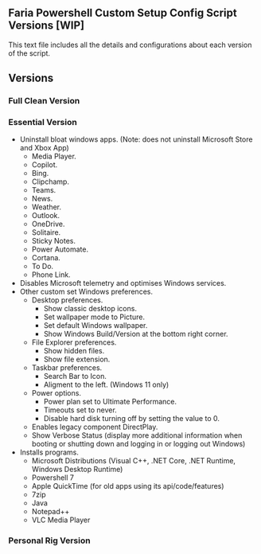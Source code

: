 ## Faria Powershell Custom Setup Config Script Versions [WIP]
This text file includes all the details and configurations about each version of the script.

## Versions
### Full Clean Version

### Essential Version
- Uninstall bloat windows apps. (Note: does not uninstall Microsoft Store and Xbox App)
  - Media Player.
  - Copilot.
  - Bing.
  - Clipchamp.
  - Teams.
  - News.
  - Weather.
  - Outlook.
  - OneDrive.
  - Solitaire.
  - Sticky Notes.
  - Power Automate.
  - Cortana.
  - To Do.
  - Phone Link.
- Disables Microsoft telemetry and optimises Windows services.
- Other custom set Windows preferences.
  - Desktop preferences.
    - Show classic desktop icons.
    - Set wallpaper mode to Picture.
    - Set default Windows wallpaper.
    - Show Windows Build/Version at the bottom right corner.
  - File Explorer preferences.
    - Show hidden files.
    - Show file extension.
  - Taskbar preferences.
    - Search Bar to Icon.
    - Aligment to the left. (Windows 11 only)
  - Power options.
    - Power plan set to Ultimate Performance.
    - Timeouts set to never.
    - Disable hard disk turning off by setting the value to 0.
  - Enables legacy component DirectPlay.
  - Show Verbose Status (display more additional information when booting or shutting down and logging in or logging out Windows)
- Installs programs.
  - Microsoft Distributions (Visual C++, .NET Core, .NET Runtime, Windows Desktop Runtime)
  - Powershell 7
  - Apple QuickTime (for old apps using its api/code/features)
  - 7zip
  - Java
  - Notepad++
  - VLC Media Player

### Personal Rig Version
